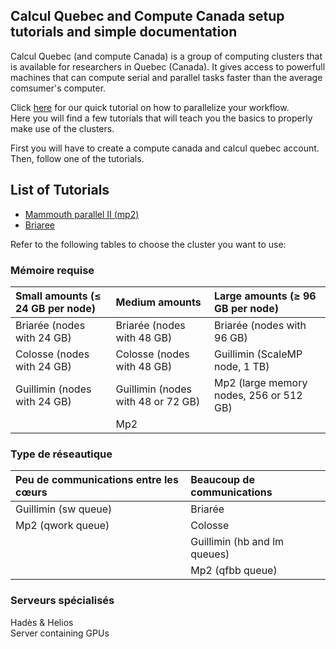 ## Calcul Quebec and Compute Canada setup tutorials and simple documentation

Calcul Quebec (and compute Canada) is a group of computing clusters that is available for researchers in Quebec (Canada). It gives access to powerfull machines that can compute serial and parallel tasks faster than the average comsumer's computer.  

Click [here](https://github.com/arthurdehgan/calQ_examples/Multithreadinf_tutorial.ipynb) for our quick tutorial on how to parallelize your workflow.  
Here you will find a few tutorials that will teach you the basics to properly make use of the clusters.

First you will have to create a compute canada and calcul quebec account. Then, follow one of the tutorials.

## List of Tutorials
* [Mammouth parallel II (mp2)](https://github.com/arthurdehgan/calQ_examples/blob/master/mammouth/instructions.md)
* [Briaree](https://github.com/arthurdehgan/calQ_examples/blob/master/briaree/instructions.md)

Refer to the following tables to choose the cluster you want to use:

### Mémoire requise

| Small amounts (≤ 24 GB per node) | Medium amounts | Large amounts (≥ 96 GB per node) |
|:--				|:--					|:--|
| Briarée (nodes with 24 GB) 	| Briarée (nodes with 48 GB)		| Briarée (nodes with 96 GB) |
| Colosse (nodes with 24 GB) 	| Colosse (nodes with 48 GB)		|Guillimin (ScaleMP node, 1 TB)|
| Guillimin (nodes with 24 GB) 	| Guillimin (nodes with 48 or 72 GB)	| Mp2 (large memory nodes, 256 or 512 GB)| 
|				| Mp2					| |

### Type de réseautique

| Peu de communications entre les cœurs	| Beaucoup de communications|
|:--|:--|
| Guillimin (sw queue) | Briarée |
| Mp2 (qwork queue) | Colosse |
||Guillimin (hb and lm queues)|
||Mp2 (qfbb queue)|


### Serveurs spécialisés

Hadès & Helios  
Server containing GPUs


